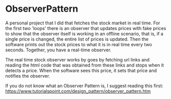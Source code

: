 # ObserverPattern
A personal project that I did that fetches the stock market in real time. For the first two 'loops' there is an observer that updates prices with fake prices  to show that the observer itself is working in an offline scenario, that is, if a single price is changed, the entire list of prices is updated. Then the software prints out the stock prices to what it is in real time every two seconds. Together, you have a real-time observer.

The real time stock observer works by goes by fetching url links and reading the html code that was obtained from these links and stops when it detects a price. When the software sees this price, it sets that price and notifies the observer.

If you do not know what an Observer Pattern is, I suggest reading this first:
https://www.tutorialspoint.com/design_pattern/observer_pattern.htm
